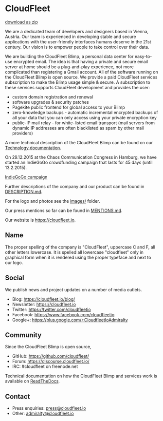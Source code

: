 CloudFleet
==========

[download as zip](https://github.com/cloudfleet/presskit/archive/master.zip)

We are a dedicated team of developers and designers based in Vienna, Austria.
Our team is experienced in developing stable and secure applications with the
user-friendly interfaces humans deserve in the 21st century. Our vision is to
empower people to take control over their data.

We are building the CloudFleet Blimp, a personal data center for easy-to-use
encrypted email. The idea is that having a private and secure email server
at home should be a plug-and-play experience,
not more complicated than registering a Gmail account.
All of the software running on the CloudFleet Blimp is open
source. We provide a paid CloudFleet services subscription to make the Blimp
usage simple & secure. A subscription to these services supports CloudFleet
development and provides the user:

- custom domain registration and renewal
- software upgrades & security patches
- Pagekite public frontend for global access to your Blimp
- zero-knowledge backups - automatic incremental encrypted backups
of all your data that you can only access using your private encryption key
- public-IP mail relay - for white-listed email transport (mail servers from dynamic IP addresses are often blacklisted as spam by other mail providers)

A more technical description of the CloudFleet Blimp can be found on our
[Technology documentation](http://cloudfleet.readthedocs.org/en/latest/doc/technology/technology.html).

On 29.12.2015 at the Chaos Communication Congress in Hamburg, we have started
an IndieGoGo crowdfunding campaign that lasts for 45 days (until 13.2.2015).

[IndieGoGo campaign](https://www.indiegogo.com/projects/cloudfleet-your-private-encrypted-cloud-at-home/x/4096670#/)

Further descriptions of the company and our product can be found in
[DESCRIPTION.md](DESCRIPTION.md).

For the logo and photos see the [images/](images/) folder.

Our press mentions so far can be found in [MENTIONS.md](MENTIONS.md).

Our website is <https://cloudfleet.io>.

Name
----

The proper spelling of the company is "CloudFleet",
uppercase C and F, all other letters lowercase.
It is spelled all lowercase "cloudfleet" only in graphical form when
it is rendered using the proper typeface and next to our logo.

Social
------

We publish news and project updates on a number of media outlets.

- Blog: <https://cloudfleet.io/blog/>
- Newsletter: <https://cloudfleet.io>
- Twitter: <https://twitter.com/cloudfleetio>
- Facebook: <https://www.facebook.com/cloudfleetio>
- Google+: <https://plus.google.com/+CloudfleetIoAdmiralty>

Community
---------

Since the CloudFleet Blimp is open source,

- GitHub: <https://github.com/cloudfleet/>
- Forum: <https://discourse.cloudfleet.io/>
- IRC: #cloudfleet on freenode.net

Technical documentation on how the CloudFleet Blimp and services work is
available on [ReadTheDocs](http://cloudfleet.readthedocs.org/en/latest/).

Contact
-------

- Press enquiries: <press@cloudfleet.io>
- Other: <admiralty@cloudfleet.io>
